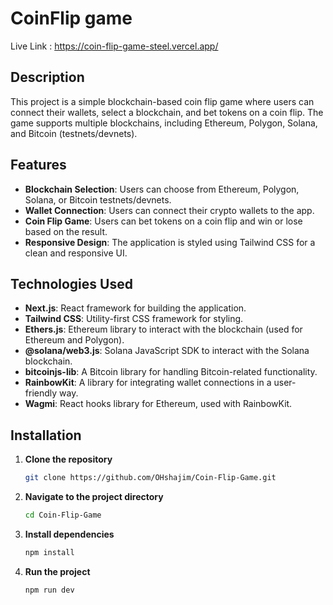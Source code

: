 # CoinFlip game

Live Link : https://coin-flip-game-steel.vercel.app/


## Description

This project is a simple blockchain-based coin flip game where users can connect their wallets, select a blockchain, and bet tokens on a coin flip. The game supports multiple blockchains, including Ethereum, Polygon, Solana, and Bitcoin (testnets/devnets).

## Features

- **Blockchain Selection**: Users can choose from Ethereum, Polygon, Solana, or Bitcoin testnets/devnets.
- **Wallet Connection**: Users can connect their crypto wallets to the app.
- **Coin Flip Game**: Users can bet tokens on a coin flip and win or lose based on the result.
- **Responsive Design**: The application is styled using Tailwind CSS for a clean and responsive UI.

## Technologies Used

- **Next.js**: React framework for building the application.
- **Tailwind CSS**: Utility-first CSS framework for styling.
- **Ethers.js**: Ethereum library to interact with the blockchain (used for Ethereum and Polygon).
- **@solana/web3.js**: Solana JavaScript SDK to interact with the Solana blockchain.
- **bitcoinjs-lib**: A Bitcoin library for handling Bitcoin-related functionality.
- **RainbowKit**: A library for integrating wallet connections in a user-friendly way.
- **Wagmi**: React hooks library for Ethereum, used with RainbowKit.


## Installation

1. **Clone the repository**
   ```bash
   git clone https://github.com/OHshajim/Coin-Flip-Game.git
   ```
2. **Navigate to the project directory**
   ```bash
   cd Coin-Flip-Game
   ```
3. **Install dependencies**
   ```bash
   npm install
   ```
4. **Run the project**
   ```bash
   npm run dev
   ```
